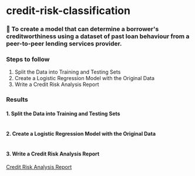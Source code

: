# credit-risk-classification

### 	To create a model that can determine a borrower's creditworthiness using a dataset of past loan behaviour from a peer-to-peer lending services provider.

### Steps to follow 
  1. Split the Data into Training and Testing Sets
  2. Create a Logistic Regression Model with the Original Data
  3. Write a Credit Risk Analysis Report
  
### Results
#### 1. Split the Data into Training and Testing Sets
![]()
#### 2. Create a Logistic Regression Model with the Original Data
![]()
#### 3. Write a Credit Risk Analysis Report
[Credit Risk Analysis Report]([https://github.com/pkrachakonda/Project3_Gr7/tree/main/Leaflet_Analysis](https://github.com/athirareji321/credit-risk-classification/blob/main/Credit%20Risk%20Analysis%20Report.pdf)https://github.com/athirareji321/credit-risk-classification/blob/main/Credit%20Risk%20Analysis%20Report.pdf)
